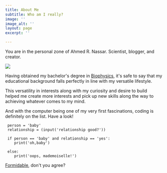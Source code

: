 ```yaml
---
title: About Me
subtitle: Who am I really?
image: ''
image_alt: ''
layout: page
excerpt: ''

---
```

You are in the personal zone of Ahmed R. Nassar. Scientist, blogger, and creator.

![](/images/20210213_110103.jpg)

Having obtained my bachelor's degree in [Biophysics](https://en.wikipedia.org/wiki/Biophysics), it's safe to say that my educational background falls perfectly in line with my versatile lifestyle.

This versatility in interests along with my curiosity and desire to build helped me create more interests and pick up new skills along the way to achieving whatever comes to my mind.

And with the computer being one of my very first fascinations, coding is definitely on the list. Have a look!

     person = 'baby'
     relationship = (input('relationship good?'))
     
     if person == 'baby' and relationship == 'yes':
        print('oh,baby')
        
     else: 
        print('oops, mademoiselle!')

[Formidable](https://www.youtube.com/watch?v=S_xH7noaqTA), don't you agree?